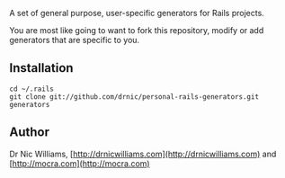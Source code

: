 
A set of general purpose, user-specific generators for Rails projects.

You are most like going to want to fork this repository, modify or add generators that are specific to you.

## Installation

    cd ~/.rails
    git clone git://github.com/drnic/personal-rails-generators.git generators

## Author

Dr Nic Williams, [http://drnicwilliams.com](http://drnicwilliams.com) and [http://mocra.com](http://mocra.com)